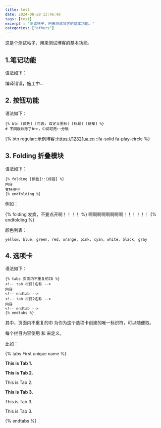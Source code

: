 ```yaml
---
title: test
date: 2024-08-28 13:46:48
tags: [test]
excerpt : "测试帖子，用来测试博客的基本功能。"
categories: ["others"]
---
```


这是个测试帖子，用来测试博客的基本功能。

## 1.笔记功能

语法如下：

编译错误，施工中...

## 2. 按钮功能

语法如下：

```
{% btn [颜色] [可选: 自定义图标] [标题] [链接] %}
# 不同板块除了btn，中间可用::分隔
```

{% btn regular::示例博客::https://12321ua.cn ::fa-solid fa-play-circle %}

## 3. Folding 折叠模块

语法如下：

```
{% folding [颜色]::[标题] %}
内容
支持换行
{% endfolding %}
```

例如：

{% folding 发疯，不要点开啊！！！！ %}
啊啊啊啊啊啊啊啊！！！！！！
{% endfolding %}

颜色列表：

```
yellow, blue, green, red, orange, pink, cyan, white, black, gray
```

## 4. 选项卡

语法如下：

```
{% tabs 页面内不重复的ID %}
<!-- tab 栏目1名称 -->
内容
<!-- endtab -->
<!-- tab 栏目2名称 -->
内容
<!-- endtab -->
{% endtabs %}
```

其中，页面内不重复的ID 为你为这个选项卡创建的唯一标识符，可以随便取。

每个栏目内容使用 <!-- tab 栏目名称 --> 和 <!-- endtab --> 来定义。

比如：

{% tabs First unique name %}
<!-- tab First Tab-->
**This is Tab 1.**
<!-- endtab -->
 
<!-- tab Second Tab-->
**This is Tab 2.**
 
This is Tab 2.
<!-- endtab -->
 
<!-- tab Third Tab-->
**This is Tab 3.**
 
This is Tab 3.
 
This is Tab 3.
<!-- endtab -->
{% endtabs %}